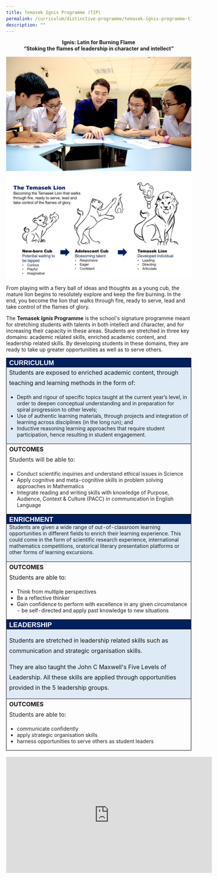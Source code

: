 ```yaml
---
title: Temasek Ignis Programme (TIP)
permalink: /curriculum/distinctive-programme/temasek-ignis-programme-tip/
description: ""
---
```

<p style="text-align: center"><strong>Ignis: Latin for Burning Flame<br>
“Stoking the flames of leadership in character and intellect”</strong></p>


![3.5b(TIP).jpg](/images/35b.jpg)  

  
![TIP Lion.png.jpg](/images/TIPlion.jpg)  

  

From playing with a fiery ball of ideas and thoughts as a young cub, the mature lion begins to resolutely explore and keep the fire burning. In the end, you become the lion that walks through fire, ready to serve, lead and take control of the flames of glory.  
  
The&nbsp;**Temasek&nbsp;_Ignis_&nbsp;Programme**&nbsp;is the school's signature programme meant for stretching students with talents in both intellect and character, and for increasing their capacity in these areas. Students are stretched in three key domains: academic related skills, enriched academic content, and leadership related skills. By developing students in these domains, they are ready to take up greater opportunities as well as to serve others.  

  

<table class="MsoNormalTable ive_eobj_center" border="1" cellspacing="0" cellpadding="0" width="0" style="margin: auto; outline: 0px; padding: 0px; clear: both; text-align: left; border-collapse: collapse; border: none;"><tbody style="margin: 0px; outline: 0px; padding: 0px;"><tr style="margin: 0px; outline: 0px; padding: 0px;"><td width="623" valign="top" style="margin: 0px; outline: 0px; padding: 0in 5.4pt; width: 467.5pt; border: 1pt solid black; background: rgb(0, 32, 96);"><h4 style="margin: 0px; outline: 0px; padding: 0px; font-family: &quot;Open Sans&quot;, sans-serif; font-weight: 700; color: rgb(185, 151, 91); font-size: 18px;"><span style="margin: 0px; outline: 0px; padding: 0px; font-family: &quot;Arial Black&quot;, sans-serif; color: white;">CURRICULUM</span></h4></td></tr><tr style="margin: 0px; outline: 0px; padding: 0px;"><td width="623" valign="top" style="margin: 0px; outline: 0px; padding: 0in 5.4pt; width: 467.5pt; border-right: 1pt solid black; border-bottom: 1pt solid black; border-left: 1pt solid black; border-image: initial; border-top: none; background: rgb(222, 235, 246);"><p class="MsoNormal" style="margin: 0px 0px 1em; outline: 0px; padding: 0px; line-height: 28px; font-size: 16px; color: rgb(17, 17, 17);">Students are exposed to enriched academic content, through teaching and learning methods in the form of:&nbsp;</p><p class="MsoNormal" style="margin: 0px 0px 1em; outline: 0px; padding: 0px; line-height: 28px; font-size: 16px; color: rgb(17, 17, 17);"></p><ul style="margin: 0px 0px 0.5em 1.5em; outline: 0px; padding: 0px;"><li style="margin: 0px; outline: 0px; padding: 0px;">Depth and rigour of specific topics taught at the current year’s level, in order to deepen conceptual understanding and in preparation for spiral progression to other levels;&nbsp;</li><li style="margin: 0px; outline: 0px; padding: 0px;">Use of authentic learning materials, through projects and integration of learning across disciplines (in the long run); and&nbsp;</li><li style="margin: 0px; outline: 0px; padding: 0px;">Inductive reasoning learning approaches that require student participation, hence resulting in student engagement.&nbsp;</li></ul><p style="margin: 0px 0px 1em; outline: 0px; padding: 0px; line-height: 28px; font-size: 16px; color: rgb(17, 17, 17);"></p></td></tr><tr style="margin: 0px; outline: 0px; padding: 0px;"><td width="623" valign="top" style="margin: 0px; outline: 0px; padding: 0in 5.4pt; width: 467.5pt; border-right: 1pt solid black; border-bottom: 1pt solid black; border-left: 1pt solid black; border-image: initial; border-top: none;"><p class="MsoNormal" style="margin: 0px 0px 1em; outline: 0px; padding: 0px; line-height: 28px; font-size: 16px; color: rgb(17, 17, 17);"><b style="margin: 0px; outline: 0px; padding: 0px;">OUTCOMES<br style="margin: 0px; outline: 0px; padding: 0px;"></b><span style="margin: 0px; outline: 0px; padding: 0px; color: rgb(34, 34, 34);">Students will be able to:</span></p><p class="MsoNormal" style="margin: 0px 0px 1em; outline: 0px; padding: 0px; line-height: 28px; font-size: 16px; color: rgb(17, 17, 17);"></p><ul style="margin: 0px 0px 0.5em 1.5em; outline: 0px; padding: 0px;"><li style="margin: 0px; outline: 0px; padding: 0px;"><span style="margin: 0px; outline: 0px; padding: 0px; color: rgb(34, 34, 34);">Conduct scientific inquiries and understand ethical issues in Science</span></li><li style="margin: 0px; outline: 0px; padding: 0px;"><span style="margin: 0px; outline: 0px; padding: 0px; color: rgb(34, 34, 34);">Apply cognitive and meta-cognitive skills in problem solving approaches in Mathematics</span></li><li style="margin: 0px; outline: 0px; padding: 0px;"><span style="margin: 0px; outline: 0px; padding: 0px; color: rgb(34, 34, 34);">Integrate reading and writing skills with knowledge of Purpose, Audience, Context &amp; Culture (PACC) in communication in English Language</span></li></ul><p style="margin: 0px 0px 1em; outline: 0px; padding: 0px; line-height: 28px; font-size: 16px; color: rgb(17, 17, 17);"></p></td></tr></tbody></table>

  

<table class="MsoNormalTable ive_eobj_center" border="1" cellspacing="0" cellpadding="0" width="0" style="margin: auto; outline: 0px; padding: 0px; clear: both; text-align: left; border-collapse: collapse; border: none;"><tbody style="margin: 0px; outline: 0px; padding: 0px;"><tr style="margin: 0px; outline: 0px; padding: 0px;"><td width="623" valign="top" style="margin: 0px; outline: 0px; padding: 0in 5.4pt; width: 467.5pt; border: 1pt solid black; background: rgb(0, 32, 96);"><h4 style="margin: 0px; outline: 0px; padding: 0px; font-family: &quot;Open Sans&quot;, sans-serif; font-weight: 700; color: rgb(185, 151, 91); font-size: 18px;"><span style="margin: 0px; outline: 0px; padding: 0px; font-family: &quot;Arial Black&quot;, sans-serif; color: white;">ENRICHMENT</span></h4></td></tr><tr style="margin: 0px; outline: 0px; padding: 0px;"><td width="623" valign="top" style="margin: 0px; outline: 0px; padding: 0in 5.4pt; width: 467.5pt; border-right: 1pt solid black; border-bottom: 1pt solid black; border-left: 1pt solid black; border-image: initial; border-top: none; background: rgb(222, 235, 246);">Students are given a wide range of out-of-classroom learning opportunities in different fields to enrich their learning experience. This could come in the form of scientific research experience, international mathematics competitions, oratorical literary presentation platforms or other forms of learning excursions.<br style="margin: 0px; outline: 0px; padding: 0px;"><br style="margin: 0px; outline: 0px; padding: 0px;"></td></tr><tr style="margin: 0px; outline: 0px; padding: 0px;"><td width="623" valign="top" style="margin: 0px; outline: 0px; padding: 0in 5.4pt; width: 467.5pt; border-right: 1pt solid black; border-bottom: 1pt solid black; border-left: 1pt solid black; border-image: initial; border-top: none;"><p class="MsoNormal" style="margin: 0px 0px 1em; outline: 0px; padding: 0px; line-height: 28px; font-size: 16px; color: rgb(17, 17, 17);"><b style="margin: 0px; outline: 0px; padding: 0px;">OUTCOMES<br style="margin: 0px; outline: 0px; padding: 0px;"></b><span style="margin: 0px; outline: 0px; padding: 0px; background-color: initial;">Students are able to:</span></p><p class="MsoNormal" style="margin: 0px 0px 1em; outline: 0px; padding: 0px; line-height: 28px; font-size: 16px; color: rgb(17, 17, 17);"></p><ul style="margin: 0px 0px 0.5em 1.5em; outline: 0px; padding: 0px;"><li style="margin: 0px; outline: 0px; padding: 0px;"><span style="margin: 0px; outline: 0px; padding: 0px; background-color: initial;">Think from multiple perspectives</span></li><li style="margin: 0px; outline: 0px; padding: 0px;"><span style="margin: 0px; outline: 0px; padding: 0px; background-color: initial;">Be a reflective thinker</span></li><li style="margin: 0px; outline: 0px; padding: 0px;"><span style="margin: 0px; outline: 0px; padding: 0px; background-color: initial;">Gain confidence to perform with excellence in any given circumstance - be self-directed and apply past knowledge to new situations</span></li></ul><p style="margin: 0px 0px 1em; outline: 0px; padding: 0px; line-height: 28px; font-size: 16px; color: rgb(17, 17, 17);"></p></td></tr></tbody></table>

  

<table class="MsoNormalTable ive_eobj_center" border="1" cellspacing="0" cellpadding="0" width="0" style="margin: auto; outline: 0px; padding: 0px; clear: both; text-align: left; border-collapse: collapse; border: none;"><tbody style="margin: 0px; outline: 0px; padding: 0px;"><tr style="margin: 0px; outline: 0px; padding: 0px;"><td width="623" valign="top" style="margin: 0px; outline: 0px; padding: 0in 5.4pt; width: 467.5pt; border: 1pt solid black; background: rgb(0, 32, 96);"><h4 style="margin: 0px; outline: 0px; padding: 0px; font-family: &quot;Open Sans&quot;, sans-serif; font-weight: 700; color: rgb(185, 151, 91); font-size: 18px;"><span style="margin: 0px; outline: 0px; padding: 0px; font-family: &quot;Arial Black&quot;, sans-serif; color: white;">LEADERSHIP</span></h4></td></tr><tr style="margin: 0px; outline: 0px; padding: 0px;"><td width="623" valign="top" style="margin: 0px; outline: 0px; padding: 0in 5.4pt; width: 467.5pt; border-right: 1pt solid black; border-bottom: 1pt solid black; border-left: 1pt solid black; border-image: initial; border-top: none; background: rgb(222, 235, 246);"><p class="MsoNormal" style="margin: 0px 0px 1em; outline: 0px; padding: 0px; line-height: 28px; font-size: 16px; color: rgb(17, 17, 17);"></p><p class="MsoNormal" style="margin: 0px 0px 1em; outline: 0px; padding: 0px; line-height: 28px; font-size: 16px; color: rgb(17, 17, 17);">Students are stretched in leadership related skills such as communication and strategic organisation skills.</p><p class="MsoNormal" style="margin: 0px 0px 1em; outline: 0px; padding: 0px; line-height: 28px; font-size: 16px; color: rgb(17, 17, 17);">They are also taught the John C Maxwell's Five Levels of Leadership. All these skills are applied through opportunities provided in the 5 leadership groups.</p></td></tr><tr style="margin: 0px; outline: 0px; padding: 0px;"><td width="623" valign="top" style="margin: 0px; outline: 0px; padding: 0in 5.4pt; width: 467.5pt; border-right: 1pt solid black; border-bottom: 1pt solid black; border-left: 1pt solid black; border-image: initial; border-top: none;"><p class="MsoNormal" style="margin: 0px 0px 1em; outline: 0px; padding: 0px; line-height: 28px; font-size: 16px; color: rgb(17, 17, 17);"><b style="margin: 0px; outline: 0px; padding: 0px;">OUTCOMES<br style="margin: 0px; outline: 0px; padding: 0px;"></b><span style="margin: 0px; outline: 0px; padding: 0px; color: rgb(34, 34, 34); background-color: initial;">Students are able to:</span></p><p class="MsoNormal" style="margin: 0px 0px 1em; outline: 0px; padding: 0px; line-height: 28px; font-size: 16px; color: rgb(17, 17, 17);"></p><ul style="margin: 0px 0px 0.5em 1.5em; outline: 0px; padding: 0px;"><li style="margin: 0px; outline: 0px; padding: 0px;"><font color="#222222" style="margin: 0px; outline: 0px; padding: 0px;">communicate confidently&nbsp;</font></li><li style="margin: 0px; outline: 0px; padding: 0px;"><font color="#222222" style="margin: 0px; outline: 0px; padding: 0px;">apply strategic organisation skills&nbsp;</font></li><li style="margin: 0px; outline: 0px; padding: 0px;"><font color="#222222" style="margin: 0px; outline: 0px; padding: 0px;">harness opportunities to serve others as student leaders</font></li></ul><p style="margin: 0px 0px 1em; outline: 0px; padding: 0px; line-height: 28px; font-size: 16px; color: rgb(17, 17, 17);"></p></td></tr></tbody></table>
<br>

<iframe width="560" height="315" src="https://www.youtube.com/embed/TEXZlbBscbg" title="YouTube video player" frameborder="0" allow="accelerometer; autoplay; clipboard-write; encrypted-media; gyroscope; picture-in-picture" allowfullscreen=""></iframe>